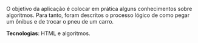 O objetivo da aplicação é colocar em prática alguns conhecimentos sobre algoritmos. Para tanto, foram descritos o processo lógico de como pegar um ônibus e de trocar o pneu de um carro.

**Tecnologias**: HTML e algoritmos.
